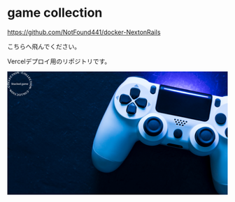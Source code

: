 # game collection
https://github.com/NotFound441/docker-NextonRails

こちらへ飛んでください。

Vercelデプロイ用のリポジトリです。

![home page](public/images/homepage.png)
